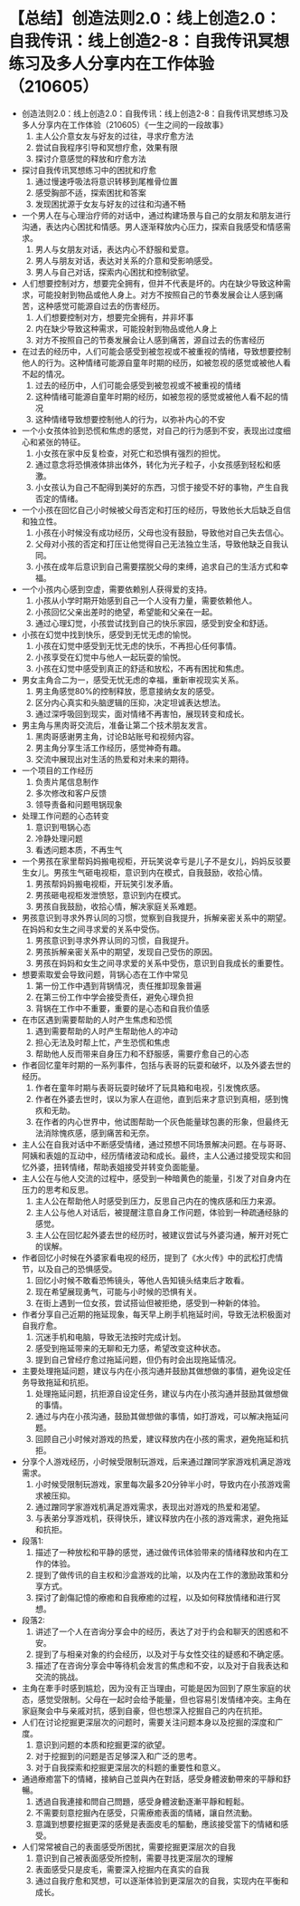 # 【总结】创造法则2.0：线上创造2.0：自我传讯：线上创造2-8：自我传讯冥想练习及多人分享内在工作体验（210605）

-   创造法则2.0：线上创造2.0：自我传讯：线上创造2-8：自我传讯冥想练习及多人分享内在工作体验（210605）《一生之间的一段故事》
    1.  主人公介意女友与好友的过往，寻求疗愈方法
    2.  尝试自我程序引导和冥想疗愈，效果有限
    3.  探讨介意感觉的释放和疗愈方法
-   探讨自我传讯冥想练习中的困扰和疗愈
    1.  通过慢速呼吸法将意识转移到尾椎骨位置
    2.  感受胸部不适，探索困扰和答案
    3.  发现困扰源于女友与好友的过往和沟通不畅
-   一个男人在与心理治疗师的对话中，通过构建场景与自己的女朋友和朋友进行沟通，表达内心困扰和情感。男人逐渐释放内心压力，探索自我感受和情感需求。
    1.  男人与女朋友对话，表达内心不舒服和爱意。
    2.  男人与朋友对话，表达对关系的介意和受影响感受。
    3.  男人与自己对话，探索内心困扰和控制欲望。
-   人们想要控制对方，想要完全拥有，但并不代表是坏的。内在缺少导致这种需求，可能投射到物品或他人身上。对方不按照自己的节奏发展会让人感到痛苦，这种感觉可能源自过去的伤害经历。
    1.  人们想要控制对方，想要完全拥有，并非坏事
    2.  内在缺少导致这种需求，可能投射到物品或他人身上
    3.  对方不按照自己的节奏发展会让人感到痛苦，源自过去的伤害经历
-   在过去的经历中，人们可能会感受到被忽视或不被重视的情绪，导致想要控制他人的行为。这种情绪可能源自童年时期的经历，如被忽视的感觉或被他人看不起的情况。
    1.  过去的经历中，人们可能会感受到被忽视或不被重视的情绪
    2.  这种情绪可能源自童年时期的经历，如被忽视的感觉或被他人看不起的情况
    3.  这种情绪导致想要控制他人的行为，以弥补内心的不安
-   一个小女孩体验到恐慌和焦虑的感觉，对自己的行为感到不安，表现出过度细心和紧张的特征。
    1.  小女孩在家中反复检查，对死亡和恐惧有强烈的担忧。
    2.  通过意念将恐惧液体排出体外，转化为光子粒子，小女孩感到轻松和感激。
    3.  小女孩认为自己不配得到美好的东西，习惯于接受不好的事物，产生自我否定的情绪。
-   一个小孩在回忆自己小时候被父母否定和打压的经历，导致他长大后缺乏自信和独立性。
    1.  小孩在小时候没有成功经历，父母也没有鼓励，导致他对自己失去信心。
    2.  父母对小孩的否定和打压让他觉得自己无法独立生活，导致他缺乏自我认同。
    3.  小孩在成年后意识到自己需要摆脱父母的束缚，追求自己的生活方式和幸福。
-   一个小孩内心感到空虚，需要依赖别人获得爱的支持。
    1.  小孩从小学时期开始感到自己一个人没有力量，需要依赖他人。
    2.  小孩回忆父亲出差时的绝望，希望能和父亲在一起。
    3.  通过心理幻觉，小孩尝试找到自己的快乐家园，感受到安全和舒适。
-   小孩在幻觉中找到快乐，感受到无忧无虑的愉悦。
    1.  小孩在幻觉中感受到无忧无虑的快乐，不再担心任何事情。
    2.  小孩享受在幻觉中与他人一起玩耍的愉悦。
    3.  小孩在幻觉中感受到真正的舒适和放松，不再有困扰和焦虑。
-   男女主角合二为一，感受无忧无虑的幸福，重新审视现实关系。
    1.  男主角感觉80%的控制释放，愿意接纳女友的感受。
    2.  区分内心真实和头脑逻辑的压抑，决定坦诚表达想法。
    3.  通过深呼吸回到现实，面对情绪不再害怕，展现转变和成长。
-   男主角与黑肉哥交流后，准备让第二个技术朋友发言。
    1.  黑肉哥感谢男主角，讨论B站账号和视频内容。
    2.  男主角分享生活工作经历，感觉神奇有趣。
    3.  交流中展现出对生活的热爱和对未来的期待。
-   一个项目的工作经历
    1.  负责片尾信息制作
    2.  多次修改和客户反馈
    3.  领导责备和问题甩锅现象
-   处理工作问题的心态转变
    1.  意识到甩锅心态
    2.  冷静处理问题
    3.  看透问题本质，不再生气
-   一个男孩在家里帮妈妈搬电视柜，开玩笑说幸亏是儿子不是女儿，妈妈反驳要生女儿。男孩生气砸电视柜，意识到内在模式，自我鼓励，收拾心情。
    1.  男孩帮妈妈搬电视柜，开玩笑引发矛盾。
    2.  男孩砸电视柜发泄愤怒，意识到内在模式。
    3.  男孩自我鼓励，收拾心情，解决家庭关系难题。
-   男孩意识到寻求外界认同的习惯，觉察到自我提升，拆解亲密关系中的期望。在妈妈和女生之间寻求爱的关系中受伤。
    1.  男孩意识到寻求外界认同的习惯，自我提升。
    2.  男孩拆解亲密关系中的期望，发现自己受伤的原因。
    3.  男孩在妈妈和女生之间寻求爱的关系中受伤，意识到自我成长的重要性。
-   想要索取爱会导致问题，背锅心态在工作中常见
    1.  第一份工作中遇到背锅情况，责任推卸现象普遍
    2.  在第三份工作中学会接受责任，避免心理负担
    3.  背锅在工作中不重要，重要的是心态和自我价值感
-   在市区遇到需要帮助的人时产生焦虑和恐慌
    1.  遇到需要帮助的人时产生帮助他人的冲动
    2.  担心无法及时帮上忙，产生恐慌和焦虑
    3.  帮助他人反而带来自身压力和不舒服感，需要疗愈自己的心态
-   作者回忆童年时期的一系列事件，包括与表哥的玩耍和破坏，以及外婆去世的经历。
    1.  作者在童年时期与表哥玩耍时破坏了玩具箱和电视，引发愧疚感。
    2.  作者在外婆去世时，误以为家人在逗他，直到后来才意识到真相，感到愧疚和无助。
    3.  在作者的内心世界中，他试图帮助一个灰色能量球包裹的形象，但最终无法消除愧疚感，感到痛苦和无奈。
-   主人公在自我对话中不断感受情绪，通过预想不同场景解决问题。在与哥哥、阿姨和表姐的互动中，经历情绪波动和成长。最终，主人公通过接受现实和回忆外婆，扭转情绪，帮助表姐接受并转变负面能量。
-   主人公在与他人交流的过程中，感受到一种暗黄色的能量，引发了对自身内在压力的思考和反思。
    1.  主人公在帮助他人时感受到压力，反思自己内在的愧疚感和压力来源。
    2.  主人公与他人对话后，被提醒注意自身工作问题，体验到一种疏通经脉的感觉。
    3.  主人公在回忆起外婆去世的经历时，被建议尝试与外婆沟通，解开对死亡的误解。
-   作者回忆小时候在外婆家看电视的经历，提到了《水火传》中的武松打虎情节，以及自己的恐惧感受。
    1.  回忆小时候不敢看恐怖镜头，等他人告知镜头结束后才敢看。
    2.  现在希望展现勇气，可能与小时候的恐惧有关。
    3.  在街上遇到一位女孩，尝试搭讪但被拒绝，感受到一种新的体验。
-   作者分享自己近期的拖延现象，每天早上刷手机拖延时间，导致无法积极面对自我疗愈。
    1.  沉迷手机和电脑，导致无法按时完成计划。
    2.  感受到拖延带来的无聊和无力感，希望改变这种状态。
    3.  提到自己曾经疗愈过拖延问题，但仍有时会出现拖延情况。
-   主要处理拖延问题，建议与内在小孩沟通并鼓励其做想做的事情，避免设定任务导致拖延和抗拒。
    1.  处理拖延问题，抗拒源自设定任务，建议与内在小孩沟通并鼓励其做想做的事情。
    2.  通过与内在小孩沟通，鼓励其做想做的事情，如打游戏，可以解决拖延问题。
    3.  回顾自己小时候对游戏的热爱，建议释放内在小孩的需求，避免拖延和抗拒。
-   分享个人游戏经历，小时候受限制玩游戏，后来通过蹭同学家游戏机满足游戏需求。
    1.  小时候受限制玩游戏，家里每次最多20分钟半小时，导致内在小孩游戏需求被压抑。
    2.  通过蹭同学家游戏机满足游戏需求，表现出对游戏的热爱和渴望。
    3.  与表弟分享游戏机，获得快乐，建议释放内在小孩的游戏需求，避免拖延和抗拒。
-   段落1:
    1.  描述了一种放松和平静的感觉，通过做传讯体验带来的情绪释放和内在工作的体验。
    2.  提到了做传讯的自主权和沙盒游戏的比喻，以及内在工作的激励政策和分享方式。
    3.  探讨了創傷記憶的療癒和自我療癒的过程，以及如何释放情绪和进行冥想。
-   段落2:
    1.  讲述了一个人在咨询分享会中的经历，表达了对于约会和聊天的困惑和不安。
    2.  提到了与相亲对象的约会经历，以及对于与女性交往的疑惑和不确定感。
    3.  描述了在咨询分享会中等待机会发言的焦虑和不安，以及对于自我表达和交流的挑战。
-   主角在牽手时感到尴尬，因为没有正当理由，可能是因为回到了原生家庭的状态，感觉受限制。父母在一起时会给予能量，但也容易引发情绪冲突。主角在家庭聚会中与亲戚对抗，感到自豪，但也想深入挖掘自己的内在抗拒。
-   人们在讨论挖掘更深层次的问题时，需要关注问题本身以及挖掘的深度和广度。
    1.  意识到问题的本质和挖掘更深的欲望。
    2.  对于挖掘到的问题是否足够深入和广泛的思考。
    3.  对于自我探索和挖掘更深层次的科题的重要性和意义。
-   通過療癒當下的情緒，接納自己並與內在對話，感受身體波動帶來的平靜和舒暢。
    1.  透過自我連接和問自己問題，感受身體波動逐漸平靜和輕鬆。
    2.  不需要刻意挖掘內在感受，只需療癒表面的情緒，讓自然流動。
    3.  意識到想要挖掘更深的感覺是表面皮毛的驅動，應該接受當下的情緒和感受。
-   人们常常被自己的表面感受所困扰，需要挖掘更深层次的自我
    1.  意识到自己被表面感受所控制，需要寻找更深层次的理解
    2.  表面感受只是皮毛，需要深入挖掘内在真实的自我
    3.  通过自我疗愈和冥想，可以逐渐体验到更深层次的自我，实现内在平衡和成长。